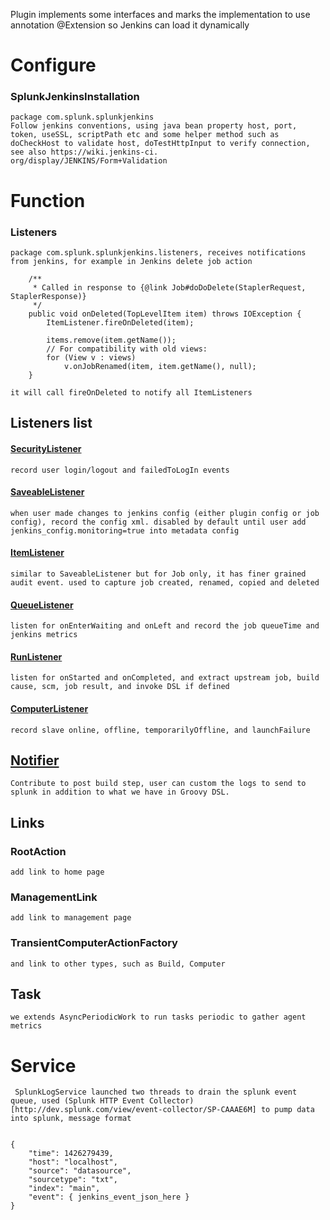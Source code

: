 Plugin implements some interfaces and marks the implementation to use annotation @Extension so Jenkins can load it dynamically

# Configure

### SplunkJenkinsInstallation 
	package com.splunk.splunkjenkins
    Follow jenkins conventions, using java bean property host, port, token, useSSL, scriptPath etc and some helper method such as
    doCheckHost to validate host, doTestHttpInput to verify connection, see also https://wiki.jenkins-ci.   org/display/JENKINS/Form+Validation

# Function
### Listeners 
	package com.splunk.splunkjenkins.listeners, receives notifications from jenkins, for example in Jenkins delete job action
```
    /**
     * Called in response to {@link Job#doDoDelete(StaplerRequest, StaplerResponse)}
     */
    public void onDeleted(TopLevelItem item) throws IOException {
        ItemListener.fireOnDeleted(item);

        items.remove(item.getName());
        // For compatibility with old views:
        for (View v : views)
            v.onJobRenamed(item, item.getName(), null);
    }

```
    it will call fireOnDeleted to notify all ItemListeners

## Listeners list
#### [SecurityListener](http://javadoc.jenkins-ci.org/jenkins/security/SecurityListener.html)
    record user login/logout and failedToLogIn events
#### [SaveableListener](http://javadoc.jenkins-ci.org/hudson/model/listeners/SaveableListener.html)
    when user made changes to jenkins config (either plugin config or job config), record the config xml. disabled by default until user add jenkins_config.monitoring=true into metadata config
#### [ItemListener](http://javadoc.jenkins-ci.org/hudson/model/listeners/RunListener.html)
	similar to SaveableListener but for Job only, it has finer grained audit event. used to capture job created, renamed, copied and deleted

#### [QueueListener](http://javadoc.jenkins-ci.org/hudson/model/queue/QueueListener.html)
	listen for onEnterWaiting and onLeft and record the job queueTime and jenkins metrics
#### [RunListener](http://javadoc.jenkins-ci.org/hudson/model/listeners/RunListener.html)
	listen for onStarted and onCompleted, and extract upstream job, build cause, scm, job result, and invoke DSL if defined
#### [ComputerListener](http://javadoc.jenkins-ci.org/hudson/slaves/ComputerListener.html)
	record slave online, offline, temporarilyOffline, and launchFailure

## [Notifier](http://javadoc.jenkins-ci.org/hudson/tasks/Notifier.html)
    Contribute to post build step, user can custom the logs to send to splunk in addition to what we have in Groovy DSL.

## Links
### RootAction
    add link to home page
### ManagementLink 
    add link to management page
### TransientComputerActionFactory
    and link to other types, such as Build, Computer

## Task
    we extends AsyncPeriodicWork to run tasks periodic to gather agent metrics

# Service
     SplunkLogService launched two threads to drain the splunk event queue, used (Splunk HTTP Event Collector)[http://dev.splunk.com/view/event-collector/SP-CAAAE6M] to pump data into splunk, message format

```

{
    "time": 1426279439, 
    "host": "localhost",
    "source": "datasource",
    "sourcetype": "txt",
    "index": "main",
    "event": { jenkins_event_json_here }
}

```

